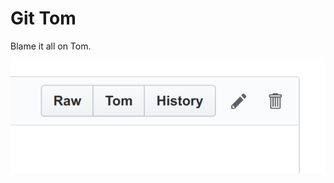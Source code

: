 # Git Tom

Blame it all on Tom.


![alt text](https://raw.githubusercontent.com/ablakey/git-tom/master/tom.png)
